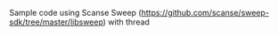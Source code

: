 Sample code using Scanse Sweep (https://github.com/scanse/sweep-sdk/tree/master/libsweep) with thread
